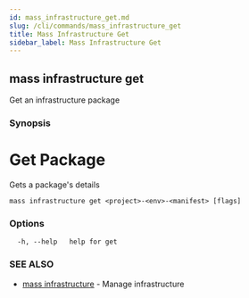 ```yaml
---
id: mass_infrastructure_get.md
slug: /cli/commands/mass_infrastructure_get
title: Mass Infrastructure Get
sidebar_label: Mass Infrastructure Get
---
```

## mass infrastructure get

Get an infrastructure package

### Synopsis

# Get Package

Gets a package's details


```
mass infrastructure get <project>-<env>-<manifest> [flags]
```

### Options

```
  -h, --help   help for get
```

### SEE ALSO

* [mass infrastructure](/cli/commands/mass_infrastructure)	 - Manage infrastructure
